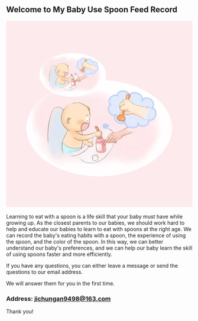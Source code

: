 ## Welcome to My Baby Use Spoon Feed Record

![Image](icon-1024.png)

Learning to eat with a spoon is a life skill that your baby must have while growing up. As the closest parents to our babies, we should work hard to help and educate our babies to learn to eat with spoons at the right age. We can record the baby's eating habits with a spoon, the experience of using the spoon, and the color of the spoon. In this way, we can better understand our baby's preferences, and we can help our baby learn the skill of using spoons faster and more efficiently.

If you have any questions, you can either leave a message or send the questions to our email address.

We will answer them for you in the first time.

### Address: jichungan9498@163.com

Thank you!
